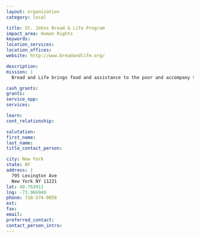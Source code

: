 ```yaml
---
layout: organization
category: local

title: St. Johns Bread & Life Program
impact_area: Human Rights
keywords: 
location_services: 
location_offices: 
website: http://www.breadandlife.org/

description: 
mission: |
  Bread and Life brings food and assistance to the poor and accompany them on their journey to wholeness by providing necessary services. As an organization, we are called upon to live out this mission by respecting the inherent dignity of those who are poor, and by meeting the immediate needs of those living in poverty while providing avenues and challenges to move the people we serve out of poverty.

cash_grants: 
grants: 
service_opp: 
services: 

learn: 
cont_relationship: 

salutation: 
first_name: 
last_name: 
title_contact_person: 

city: New York
state: NY
address: |
  795 Lexington Ave  
  New York NY 11221
lat: 40.763911
lng: -73.966949
phone: 718-574-0058
ext: 
fax: 
email: 
preferred_contact: 
contact_person_intro: 
---
```

